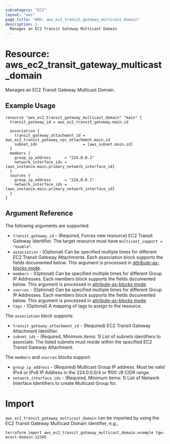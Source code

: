 ```yaml
---
subcategory: "EC2"
layout: "aws"
page_title: "AWS: aws_ec2_transit_gateway_multicast_domain"
description: |-
  Manages an EC2 Transit Gateway Multicast Domain
---
```


# Resource: aws_ec2_transit_gateway_multicast_domain

Manages an EC2 Transit Gateway Multicast Domain.

## Example Usage

```hcl
resource "aws_ec2_transit_gateway_multicast_domain" "main" {
  transit_gateway_id = aws_ec2_transit_gateway.main.id

  association {
    transit_gateway_attachment_id = aws_ec2_transit_gateway_vpc_attachment.main.id
    subnet_ids                    = [aws_subnet.main.id]
  }
  members {
    group_ip_address      = "224.0.0.1"
    network_interface_ids = [aws_instance.main.primary_network_interface_id]
  }
  sources {
    group_ip_address      = "224.0.0.1"
    network_interface_ids = [aws_instance.main.primary_network_interface_id]
  }
}
```

## Argument Reference

The following arguments are supported:

* `transit_gateway_id` - (Required, Forces new resource) EC2 Transit Gateway Identifier. The target resource must have `multicast_support = "enable"`.
* `association` - (Optional) Can be specified multiple times for different EC2 Transit Gateway Attachments. Each association block supports the fields documented below. This argument is processed in [attribute-as-blocks mode](/docs/configuration/attr-as-blocks.html).
* `members` - (Optional) Can be specified multiple times for different Group IP Addresses. Each members block supports the fields documented below. This argument is processed in [attribute-as-blocks mode](/docs/configuration/attr-as-blocks.html).
* `sources` - (Optional) Can be specified multiple times for different Group IP Addresses. Each members block supports the fields documented below. This argument is processed in [attribute-as-blocks mode](/docs/configuration/attr-as-blocks.html).
* `tags` - (Optional) A mapping of tags to assign to the resource.

The `association` block supports:

* `transit_gateway_attachment_id` - (Required) EC2 Transit Gateway Attachment Identifier.
* `subnet_ids` - (Required, Minimum items: 1) List of subnets identifiers to associate. The listed subnets must reside within the specified EC2 Transit Gateway Attachment.

The `members` and `sources` blocks support:

* `group_ip_address` - (Required) Multicast Group IP address. Must be valid IPv4 or IPv6 IP Address in the 224.0.0.0/4 or ff00::/8 CIDR range.
* `network_interface_ids` - (Required, Minimum items: 1) List of Network Interface Identifiers to create Multicast Group for.

# Import

`aws_ec2_transit_gateway_multicast_domain` can be imported by using the EC2 Transit Gateway Multicast Domain identifier, e.g.,

```
terraform import aws_ec2_transit_gateway_multicast_domain.example tgw-mcast-domain-12345
```